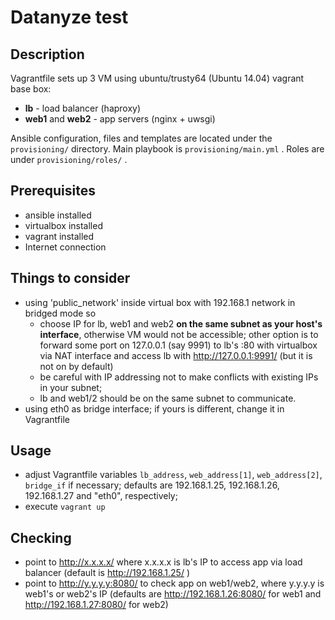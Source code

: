 # Datanyze test

## Description
Vagrantfile sets up 3 VM using ubuntu/trusty64 (Ubuntu 14.04) vagrant base box:
* **lb** - load balancer (haproxy)
* **web1** and **web2** - app servers (nginx + uwsgi)

Ansible configuration, files and templates are located under the `provisioning/` directory.
Main playbook is `provisioning/main.yml` .
Roles are under `provisioning/roles/` .

## Prerequisites
* ansible installed
* virtualbox installed
* vagrant installed
* Internet connection

## Things to consider
* using 'public_network' inside virtual box with 192.168.1 network in bridged mode so
  * choose IP for lb, web1 and web2 **on the same subnet as your host's interface**, otherwise VM would not be accessible; other option is to forward some port on 127.0.0.1 (say 9991) to lb's :80 with virtualbox via NAT interface and access lb with http://127.0.0.1:9991/ (but it is not on by default)
  * be careful with IP addressing not to make conflicts with existing IPs in your subnet;
  * lb and web1/2 should be on the same subnet to communicate.
* using eth0 as bridge interface; if yours is different, change it in Vagrantfile

## Usage
* adjust Vagrantfile variables `lb_address`, `web_address[1]`, `web_address[2]`, `bridge_if` if necessary; defaults are 192.168.1.25, 192.168.1.26, 192.168.1.27 and "eth0", respectively;
* execute `vagrant up`

## Checking
* point to http://x.x.x.x/ where x.x.x.x is lb's IP to access app via load balancer (default is http://192.168.1.25/ )
* point to http://y.y.y.y:8080/ to check app on web1/web2, where y.y.y.y is web1's or web2's IP (defaults are http://192.168.1.26:8080/ for web1 and http://192.168.1.27:8080/ for web2)
